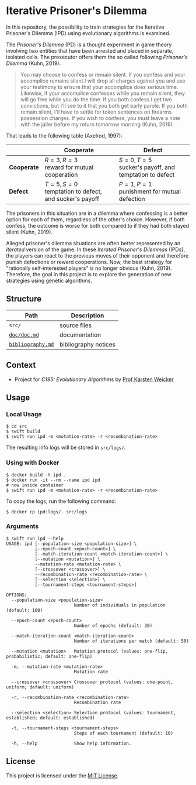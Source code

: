 # Iterative Prisoner's Dilemma

In this repository, the possibility to train strategies for the Iterative
Prisoner's Dilemma (IPD) using evolutionary algorithms is examined.

The *Prisoner's Dilemma* (PD) is a thought experiment in game theory involving
two entities that have been arrested and placed in separate, isolated cells. The
prosecutor offers them the so called following *Prisoner's Dilemma*
(Kuhn, 2019).

> You may choose to confess or remain silent. If you confess and your accomplice
> remains silent I will drop all charges against you and use your testimony to
> ensure that your accomplice does serious time. Likewise, if your accomplice
> confesses while you remain silent, they will go free while you do the time. If
> you both confess I get two convictions, but I'll see to it that you both get
> early parole. If you both remain silent, I'll have to settle for token
> sentences on firearms possession charges. If you wish to confess, you must
> leave a note with the jailer before my return tomorrow morning (Kuhn, 2019).

That leads to the following table (Axelrod, 1997):

|               | **Cooperate**                                               | **Defect**                                                  |
|---------------|-------------------------------------------------------------|-------------------------------------------------------------|
| **Cooperate** | $R = 3, R = 3$<br>reward for mutual cooperation             | $S = 0, T = 5$<br>sucker's payoff, and temptation to defect |
| **Defect**    | $T = 5, S = 0$<br>temptation to defect, and sucker's payoff | $P = 1, P = 1$<br>punishment for mutual defection           |

The prisoners in this situation are in a dilemma where confessing is a better
option for each of them, regardless of the other's choice. However, if both
confess, the outcome is worse for both compared to if they had both stayed
silent (Kuhn, 2019).

Alleged prisoner's dilemma situations are often better represented by an
*iterated* version of the game. In these *Iterated Prisoner's Dilemmas* (IPDs),
the players can react to the previous moves of their opponent and therefore
punish defections or reward cooperations. Now, the best strategy for "rationally
self-interested players" is no longer obvious (Kuhn, 2019). Therefore, the goal
in this project is to explore the generation of new strategies using genetic
algorithms.


## Structure

| Path                                 | Description                                           |
|--------------------------------------|-------------------------------------------------------|
| `src/`                               | source files                                          |
| [`doc/doc.md`](doc/doc.md)           | documentation                                         |
| [`bibliography.md`](bibliography.md) | bibliography notices                                  |


## Context

- Project for *C195: Evolutionary Algorithms* by [Prof Karsten Weicker](https://fim.htwk-leipzig.de/fakultaet/personen/professorinnen-und-professoren/karsten-weicker/)


## Usage

### Local Usage

```
$ cd src
$ swift build
$ swift run ipd -m <mutation-rate> -r <recombination-rate>
```

The resulting info logs will be stored in `src/logs/`.


### Using with Docker

```
$ docker build -t ipd .
$ docker run -it --rm --name ipd ipd
# now inside container
$ swift run ipd -m <mutation-rate> -r <recombination-rate>
```

To copy the logs, run the following command:

```
$ docker cp ipd:logs/. src/logs
```


### Arguments

```
$ swift run ipd --help
USAGE: ipd [--population-size <population-size>] \
           [--epoch-count <epoch-count>] \
           [--match-iteration-count <match-iteration-count>] \
           [--mutation <mutation>] \
           --mutation-rate <mutation-rate> \
           [--crossover <crossover>] \
           --recombination-rate <recombination-rate> \
           [--selection <selection>] \
           [--tournament-steps <tournament-steps>]

OPTIONS:
  --population-size <population-size>
                          Number of individuals in population (default: 100)

  --epoch-count <epoch-count>
                          Number of epochs (default: 30)

  --match-iteration-count <match-iteration-count>
                          Number of iterations per match (default: 50)

  --mutation <mutation>   Mutation protocol (values: one-flip, probabilistic; default: one-flip)

  -m, --mutation-rate <mutation-rate>
                          Mutation rate

  --crossover <crossover> Crossover protocol (values: one-point, uniform; default: uniform)

  -r, --recombination-rate <recombination-rate>
                          Recombination rate

  --selection <selection> Selection protocol (values: tournament, established; default: established)

  -t, --tournament-steps <tournament-steps>
                          Steps of each tournament (default: 10)

  -h, --help              Show help information.
```


## License

This project is licensed under the [MIT License](LICENSE).
